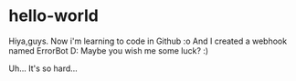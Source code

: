 # hello-world
Hiya,guys.
Now i'm learning to code in Github :o
And I created a webhook named ErrorBot D:
Maybe you wish me some luck? :)

Uh...
It's so hard...
